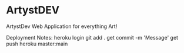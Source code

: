 # ArtystDEV

ArtystDev Web Application for everything Art!

Deployment Notes:
heroku login
git add .
get commit -m 'Message'
get push heroku master:main
